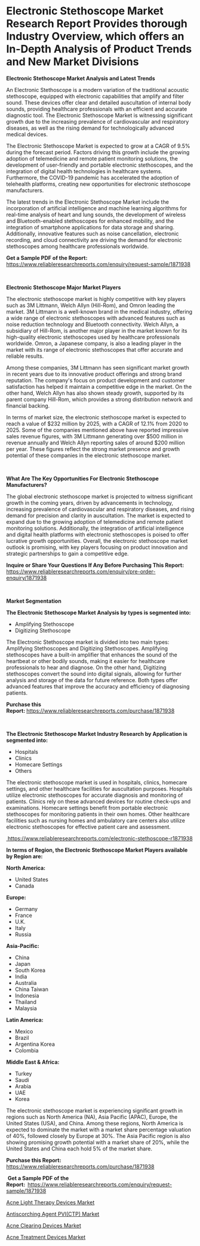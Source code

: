 <p><h1>Electronic Stethoscope Market Research Report Provides thorough Industry Overview, which offers an In-Depth Analysis of Product Trends and New Market Divisions</h1></p><p><strong>Electronic Stethoscope Market Analysis and Latest Trends</strong></p>
<p><p>An Electronic Stethoscope is a modern variation of the traditional acoustic stethoscope, equipped with electronic capabilities that amplify and filter sound. These devices offer clear and detailed auscultation of internal body sounds, providing healthcare professionals with an efficient and accurate diagnostic tool. The Electronic Stethoscope Market is witnessing significant growth due to the increasing prevalence of cardiovascular and respiratory diseases, as well as the rising demand for technologically advanced medical devices.</p><p>The Electronic Stethoscope Market is expected to grow at a CAGR of 9.5% during the forecast period. Factors driving this growth include the growing adoption of telemedicine and remote patient monitoring solutions, the development of user-friendly and portable electronic stethoscopes, and the integration of digital health technologies in healthcare systems. Furthermore, the COVID-19 pandemic has accelerated the adoption of telehealth platforms, creating new opportunities for electronic stethoscope manufacturers.</p><p>The latest trends in the Electronic Stethoscope Market include the incorporation of artificial intelligence and machine learning algorithms for real-time analysis of heart and lung sounds, the development of wireless and Bluetooth-enabled stethoscopes for enhanced mobility, and the integration of smartphone applications for data storage and sharing. Additionally, innovative features such as noise cancellation, electronic recording, and cloud connectivity are driving the demand for electronic stethoscopes among healthcare professionals worldwide.</p></p>
<p><strong>Get a Sample PDF of the Report:&nbsp;</strong> <a href="https://www.reliableresearchreports.com/enquiry/request-sample/1871938">https://www.reliableresearchreports.com/enquiry/request-sample/1871938</a></p>
<p>&nbsp;</p>
<p><strong>Electronic Stethoscope Major Market Players</strong></p>
<p><p>The electronic stethoscope market is highly competitive with key players such as 3M Littmann, Welch Allyn (Hill-Rom), and Omron leading the market. 3M Littmann is a well-known brand in the medical industry, offering a wide range of electronic stethoscopes with advanced features such as noise reduction technology and Bluetooth connectivity. Welch Allyn, a subsidiary of Hill-Rom, is another major player in the market known for its high-quality electronic stethoscopes used by healthcare professionals worldwide. Omron, a Japanese company, is also a leading player in the market with its range of electronic stethoscopes that offer accurate and reliable results.</p><p>Among these companies, 3M Littmann has seen significant market growth in recent years due to its innovative product offerings and strong brand reputation. The company's focus on product development and customer satisfaction has helped it maintain a competitive edge in the market. On the other hand, Welch Allyn has also shown steady growth, supported by its parent company Hill-Rom, which provides a strong distribution network and financial backing.</p><p>In terms of market size, the electronic stethoscope market is expected to reach a value of $232 million by 2025, with a CAGR of 12.1% from 2020 to 2025. Some of the companies mentioned above have reported impressive sales revenue figures, with 3M Littmann generating over $500 million in revenue annually and Welch Allyn reporting sales of around $200 million per year. These figures reflect the strong market presence and growth potential of these companies in the electronic stethoscope market.</p></p>
<p>&nbsp;</p>
<p><strong>What Are The Key Opportunities For Electronic Stethoscope Manufacturers?</strong></p>
<p><p>The global electronic stethoscope market is projected to witness significant growth in the coming years, driven by advancements in technology, increasing prevalence of cardiovascular and respiratory diseases, and rising demand for precision and clarity in auscultation. The market is expected to expand due to the growing adoption of telemedicine and remote patient monitoring solutions. Additionally, the integration of artificial intelligence and digital health platforms with electronic stethoscopes is poised to offer lucrative growth opportunities. Overall, the electronic stethoscope market outlook is promising, with key players focusing on product innovation and strategic partnerships to gain a competitive edge.</p></p>
<p><strong>Inquire or Share Your Questions If Any Before Purchasing This Report:</strong> <a href="https://www.reliableresearchreports.com/enquiry/pre-order-enquiry/1871938">https://www.reliableresearchreports.com/enquiry/pre-order-enquiry/1871938</a></p>
<p>&nbsp;</p>
<p><strong>Market Segmentation</strong></p>
<p><strong>The Electronic Stethoscope Market Analysis by types is segmented into:</strong></p>
<p><ul><li>Amplifying Stethoscope</li><li>Digitizing Stethoscope</li></ul></p>
<p><p>The Electronic Stethoscope market is divided into two main types: Amplifying Stethoscopes and Digitizing Stethoscopes. Amplifying stethoscopes have a built-in amplifier that enhances the sound of the heartbeat or other bodily sounds, making it easier for healthcare professionals to hear and diagnose. On the other hand, Digitizing stethoscopes convert the sound into digital signals, allowing for further analysis and storage of the data for future reference. Both types offer advanced features that improve the accuracy and efficiency of diagnosing patients.</p></p>
<p><strong>Purchase this Report:&nbsp;</strong><a href="https://www.reliableresearchreports.com/purchase/1871938">https://www.reliableresearchreports.com/purchase/1871938</a></p>
<p>&nbsp;</p>
<p><strong>The Electronic Stethoscope Market Industry Research by Application is segmented into:</strong></p>
<p><ul><li>Hospitals</li><li>Clinics</li><li>Homecare Settings</li><li>Others</li></ul></p>
<p><p>The electronic stethoscope market is used in hospitals, clinics, homecare settings, and other healthcare facilities for auscultation purposes. Hospitals utilize electronic stethoscopes for accurate diagnosis and monitoring of patients. Clinics rely on these advanced devices for routine check-ups and examinations. Homecare settings benefit from portable electronic stethoscopes for monitoring patients in their own homes. Other healthcare facilities such as nursing homes and ambulatory care centers also utilize electronic stethoscopes for effective patient care and assessment.</p></p>
<p><a href="https://www.reliableresearchreports.com/electronic-stethoscope-r1871938">&nbsp;https://www.reliableresearchreports.com/electronic-stethoscope-r1871938</a></p>
<p><strong>In terms of Region, the Electronic Stethoscope Market Players available by Region are:</strong></p>
<p>
    <p> <strong> North America: </strong>
        <ul>
            <li>United States</li>
            <li>Canada</li>
        </ul>
        </p> 
    <p> <strong> Europe: </strong>
        <ul>
            <li>Germany</li>
            <li>France</li>
            <li>U.K.</li>
            <li>Italy</li>
            <li>Russia</li>
        </ul>
        </p> 
    <p> <strong> Asia-Pacific: </strong>
        <ul>
            <li>China</li>
            <li>Japan</li>
            <li>South Korea</li>
            <li>India</li>
            <li>Australia</li>
            <li>China Taiwan</li>
            <li>Indonesia</li>
            <li>Thailand</li>
            <li>Malaysia</li>
        </ul>
        </p> 
    <p> <strong> Latin America: </strong>
        <ul>
            <li>Mexico</li>
            <li>Brazil</li>
            <li>Argentina Korea</li>
            <li>Colombia</li>
        </ul>
        </p> 
    <p> <strong> Middle East & Africa: </strong>
        <ul>
            <li>Turkey</li>
            <li>Saudi</li>
            <li>Arabia</li>
            <li>UAE</li>
            <li>Korea</li>
        </ul>
    </p>
    </p>
<p><p>The electronic stethoscope market is experiencing significant growth in regions such as North America (NA), Asia Pacific (APAC), Europe, the United States (USA), and China. Among these regions, North America is expected to dominate the market with a market share percentage valuation of 40%, followed closely by Europe at 30%. The Asia Pacific region is also showing promising growth potential with a market share of 20%, while the United States and China each hold 5% of the market share.</p></p>
<p><strong>Purchase this Report: </strong><a href="https://www.reliableresearchreports.com/purchase/1871938">https://www.reliableresearchreports.com/purchase/1871938</a></p>
<p>&nbsp;<strong>Get a Sample PDF of the Report:&nbsp;&nbsp;</strong><a href="https://www.reliableresearchreports.com/enquiry/request-sample/1871938">https://www.reliableresearchreports.com/enquiry/request-sample/1871938</a></p>
<p><strong></strong></p>
<p><p><a href="https://github.com/barbarakss89/Market-Research-Report-List-1/blob/main/acne-light-therapy-devices-market.md">Acne Light Therapy Devices Market</a></p><p><a href="https://issuu.com/reportprime-2/docs/antiscorching-agent-pvictp-market-size-2030.pptx">Antiscorching Agent PVI(CTP) Market</a></p><p><a href="https://github.com/nicholepatriciadoylenwnrjr0/Market-Research-Report-List-2/blob/main/acne-clearing-devices-market.md">Acne Clearing Devices Market</a></p><p><a href="https://github.com/gamblestampleyjenny50m5sl6/Market-Research-Report-List-2/blob/main/acne-treatment-devices-market.md">Acne Treatment Devices Market</a></p></p>